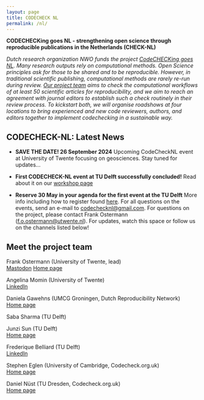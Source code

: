 ```yaml
---
layout: page
title: CODECHECK NL
permalink: /nl/
---
```



**CODECHECKing goes NL - strengthening open science through reproducible publications in the Netherlands (CHECK-NL)**

*Dutch research organization NWO funds the project [CodeCHECKing goes NL](https://www.nwo.nl/projecten/osf232063). Many research outputs rely on computational methods. Open Science principles ask for those to be shared and to be reproducible. However, in traditional scientific publishing, computational methods are rarely re-run during review. [Our project team](#meet-the-project-team) aims to check the computational workflows of at least 50 scientific articles for reproducibility, and we aim to reach an agreement with journal editors to establish such a check routinely in their review process. To kickstart both, we will organise roadshows at four locations to bring experienced and new code reviewers, authors, and editors together to implement codechecking in a sustainable way.*


## CODECHECK-NL: Latest News

- **SAVE THE DATE! 26 September 2024** Upcoming CodeCheckNL event at University of Twente focusing on geosciences.  Stay tuned for updates...
  
- **First CODECHECK-NL event at TU Delft successfully concluded!** Read about it on our [workshop page](https://codecheck.org.uk/nl-workshop1/)
  
- **Reserve 30 May in your agenda for the first event  at the TU Delft** More info including how to register found [here](https://codecheck.org.uk/nl-workshop1/). For all questions on the events, send an e-mail to codechecknl@gmail.com. For questions on the project, please contact Frank Ostermann (f.o.ostermann@utwente.nl). For updates, watch this space or follow us on the channels listed below!

  


## Meet the project team

Frank Ostermann (University of Twente, lead)  
[Mastodon](https://mstdn.social/@f_ostermann)
[Home page](https://research.utwente.nl/en/persons/frank-ostermann)

Angelina Momin (University of Twente)  
[LinkedIn](https://www.linkedin.com/in/angelina-momin)

Daniela Gawehns (UMCG Groningen, Dutch Reproducibility Network)  
[Home page](https://danielagawehns.github.io/)

Saba Sharma (TU Delft)

Junzi Sun (TU Delft)  
[Home page](https://junzis.com/)

Frederique Belliard (TU Delft)  
[LinkedIn](https://www.linkedin.com/in/fredbelliard/)

Stephen Eglen (University of Cambridge, Codecheck.org.uk)  
[Home page](https://sje30.github.io)

Daniel Nüst (TU Dresden, Codecheck.org.uk)  
[Home page](https://nordholmen.net/)
